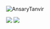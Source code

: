  <p align="left"> <img src="https://komarev.com/ghpvc/?username=AnsaryTanvir&label=Profile%20views&color=0e75b6&style=flat" alt="AnsaryTanvir" /> </p>

![](https://github-readme-stats.vercel.app/api?username=AnsaryTanvir&show_icons=true&theme=radical)
<img src="https://github-readme-stats.vercel.app/api/top-langs/?username=AnsaryTanvir&layout=compact&show_icons=true&theme=radical">
